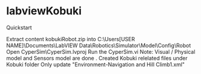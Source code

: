 # labviewKobuki
Quickstart

Extract content kobukiRobot.zip into 
C:\Users\[USER NAME]\Documents\LabVIEW Data\Robotics\Simulator\Model\Config\Robot
Open CyperSim\CyperSim.lvproj 
Run the CyperSim.vi 
Note: 
 Visual / Physical model and Sensors model are done . 
 Created Kobuki relelated files under Kobuki folder 
 Only update "Environment-Navigation and Hill Climb1.xml" 
